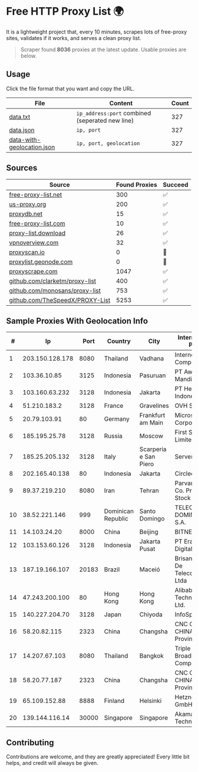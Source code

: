
# Free HTTP Proxy List 🌍

It is a lightweight project that, every 10 minutes, scrapes lots of free-proxy sites, validates if it works, and serves a clean proxy list.


> Scraper found **8036** proxies at the latest update. Usable proxies are below.

## Usage

Click the file format that you want and copy the URL.


|File|Content|Count|
|----|-------|-----|
|[data.txt](https://raw.githubusercontent.com/themiralay/Proxy-List-World/master/data.txt)|`ip_address:port` combined (seperated new line)|327|
|[data.json](https://raw.githubusercontent.com/themiralay/Proxy-List-World/master/data.json)|`ip, port`|327|
|[data-with-geolocation.json](https://raw.githubusercontent.com/themiralay/Proxy-List-World/master/data-with-geolocation.json)|`ip, port, geolocation`|327|

## Sources

|Source|Found Proxies|Succeed|
|------|-------------|-------|
|[free-proxy-list.net](https://free-proxy-list.net)|300|✅|
|[us-proxy.org](https://www.us-proxy.org)|200|✅|
|[proxydb.net](http://proxydb.net)|15|✅|
|[free-proxy-list.com](https://free-proxy-list.com/?page=&port=&type%5B%5D=http&type%5B%5D=https&up_time=0&search=Search)|10|✅|
|[proxy-list.download](https://www.proxy-list.download/HTTP)|26|✅|
|[vpnoverview.com](https://vpnoverview.com/privacy/anonymous-browsing/free-proxy-servers)|32|✅|
|[proxyscan.io](https://www.proxyscan.io)|0|🚫|
|[proxylist.geonode.com](https://proxylist.geonode.com/api/proxy-list?limit=300&page=1&sort_by=lastChecked&sort_type=desc&protocols=http,https)|0|🚫|
|[proxyscrape.com](https://api.proxyscrape.com/v2/?request=displayproxies&protocol=http&timeout=10000&country=all&ssl=all&anonymity=all)|1047|✅|
|[github.com/clarketm/proxy-list](https://raw.githubusercontent.com/clarketm/proxy-list/master/proxy-list-raw.txt)|400|✅|
|[github.com/monosans/proxy-list](https://raw.githubusercontent.com/monosans/proxy-list/main/proxies/http.txt)|753|✅|
|[github.com/TheSpeedX/PROXY-List](https://raw.githubusercontent.com/TheSpeedX/PROXY-List/master/http.txt)|5253|✅|


## Sample Proxies With Geolocation Info

|#|Ip|Port|Country|City|Internet Service Provider|
|-|--|----|-------|----|-------------------------|
|1|203.150.128.178|8080|Thailand|Vadhana|Internet Thailand Company Ltd|
|2|103.36.10.85|3125|Indonesia|Pasuruan|PT Awinet Global Mandiri|
|3|103.160.63.232|3128|Indonesia|Jakarta|PT Herza Digital Indonesia|
|4|51.210.183.2|3128|France|Gravelines|OVH SAS|
|5|20.79.103.91|80|Germany|Frankfurt am Main|Microsoft Corporation|
|6|185.195.25.78|3128|Russia|Moscow|First Server Limited|
|7|185.25.205.132|3128|Italy|Scarperia e San Piero|Servereasy Italy|
|8|202.165.40.138|80|Indonesia|Jakarta|Circlecom|
|9|89.37.219.210|8080|Iran|Tehran|Parvaresh Dadeha Co. Private Joint Stock|
|10|38.52.221.146|999|Dominican Republic|Santo Domingo|TELECABLE DOMINICANO, S.A.|
|11|14.103.24.20|8000|China|Beijing|BITNET|
|12|103.153.60.126|3128|Indonesia|Jakarta Pusat|PT Era Awan Digital|
|13|187.19.166.107|20183|Brazil|Maceió|Brisanet Servicos De Telecomunicacoes Ltda|
|14|47.243.200.100|80|Hong Kong|Hong Kong|Alibaba (US) Technology Co., Ltd.|
|15|140.227.204.70|3128|Japan|Chiyoda|InfoSphere|
|16|58.20.82.115|2323|China|Changsha|CNC Group CHINA169 Hunan Province Network|
|17|14.207.67.103|8080|Thailand|Bangkok|Triple T Broadband Public Company Limited|
|18|58.20.77.187|2323|China|Changsha|CNC Group CHINA169 Hunan Province Network|
|19|65.109.152.88|8888|Finland|Helsinki|Hetzner Online GmbH|
|20|139.144.116.14|30000|Singapore|Singapore|Akamai Technologies, Inc.|



## Contributing

Contributions are welcome, and they are greatly appreciated! Every
little bit helps, and credit will always be given.

